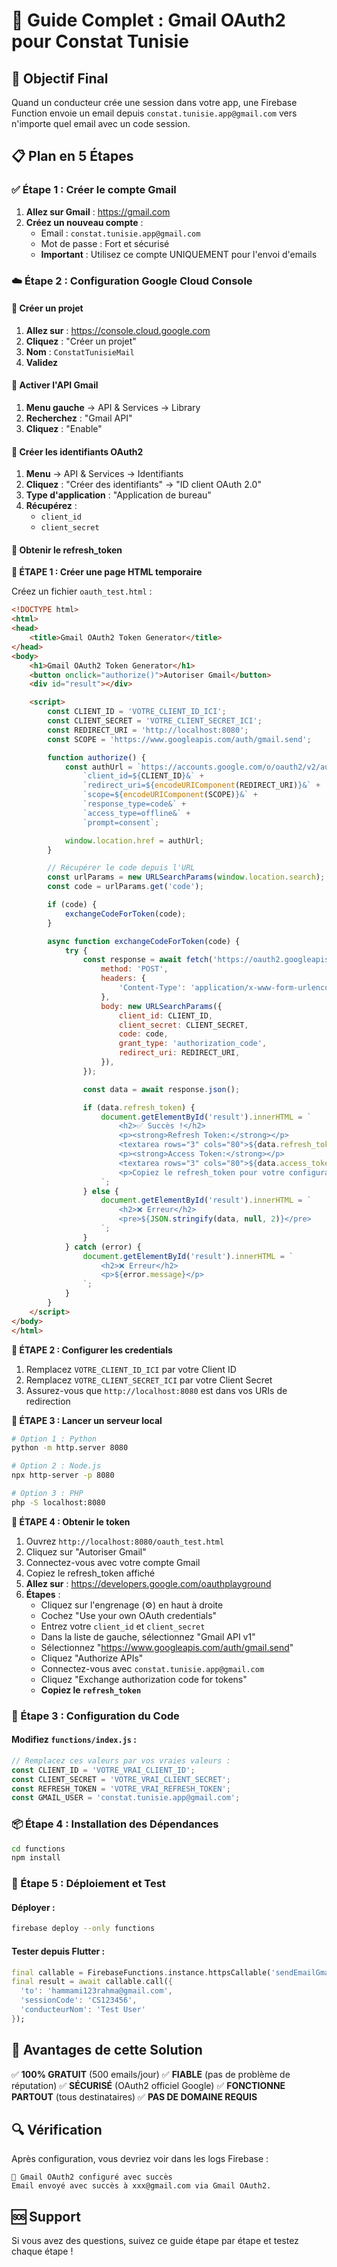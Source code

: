 # 🚀 Guide Complet : Gmail OAuth2 pour Constat Tunisie

## 🎯 Objectif Final
Quand un conducteur crée une session dans votre app, une Firebase Function envoie un email depuis `constat.tunisie.app@gmail.com` vers n'importe quel email avec un code session.

## 📋 Plan en 5 Étapes

### ✅ Étape 1 : Créer le compte Gmail
1. **Allez sur Gmail** : https://gmail.com
2. **Créez un nouveau compte** :
   - Email : `constat.tunisie.app@gmail.com`
   - Mot de passe : Fort et sécurisé
   - **Important** : Utilisez ce compte UNIQUEMENT pour l'envoi d'emails

### ☁️ Étape 2 : Configuration Google Cloud Console

#### 📌 Créer un projet
1. **Allez sur** : https://console.cloud.google.com
2. **Cliquez** : "Créer un projet"
3. **Nom** : `ConstatTunisieMail`
4. **Validez**

#### 📌 Activer l'API Gmail
1. **Menu gauche** → API & Services → Library
2. **Recherchez** : "Gmail API"
3. **Cliquez** : "Enable"

#### 📌 Créer les identifiants OAuth2
1. **Menu** → API & Services → Identifiants
2. **Cliquez** : "Créer des identifiants" → "ID client OAuth 2.0"
3. **Type d'application** : "Application de bureau"
4. **Récupérez** :
   - `client_id`
   - `client_secret`

#### 📌 Obtenir le refresh_token

**🔧 ÉTAPE 1 : Créer une page HTML temporaire**

Créez un fichier `oauth_test.html` :

```html
<!DOCTYPE html>
<html>
<head>
    <title>Gmail OAuth2 Token Generator</title>
</head>
<body>
    <h1>Gmail OAuth2 Token Generator</h1>
    <button onclick="authorize()">Autoriser Gmail</button>
    <div id="result"></div>

    <script>
        const CLIENT_ID = 'VOTRE_CLIENT_ID_ICI';
        const CLIENT_SECRET = 'VOTRE_CLIENT_SECRET_ICI';
        const REDIRECT_URI = 'http://localhost:8080';
        const SCOPE = 'https://www.googleapis.com/auth/gmail.send';

        function authorize() {
            const authUrl = `https://accounts.google.com/o/oauth2/v2/auth?` +
                `client_id=${CLIENT_ID}&` +
                `redirect_uri=${encodeURIComponent(REDIRECT_URI)}&` +
                `scope=${encodeURIComponent(SCOPE)}&` +
                `response_type=code&` +
                `access_type=offline&` +
                `prompt=consent`;

            window.location.href = authUrl;
        }

        // Récupérer le code depuis l'URL
        const urlParams = new URLSearchParams(window.location.search);
        const code = urlParams.get('code');

        if (code) {
            exchangeCodeForToken(code);
        }

        async function exchangeCodeForToken(code) {
            try {
                const response = await fetch('https://oauth2.googleapis.com/token', {
                    method: 'POST',
                    headers: {
                        'Content-Type': 'application/x-www-form-urlencoded',
                    },
                    body: new URLSearchParams({
                        client_id: CLIENT_ID,
                        client_secret: CLIENT_SECRET,
                        code: code,
                        grant_type: 'authorization_code',
                        redirect_uri: REDIRECT_URI,
                    }),
                });

                const data = await response.json();

                if (data.refresh_token) {
                    document.getElementById('result').innerHTML = `
                        <h2>✅ Succès !</h2>
                        <p><strong>Refresh Token:</strong></p>
                        <textarea rows="3" cols="80">${data.refresh_token}</textarea>
                        <p><strong>Access Token:</strong></p>
                        <textarea rows="3" cols="80">${data.access_token}</textarea>
                        <p>Copiez le refresh_token pour votre configuration !</p>
                    `;
                } else {
                    document.getElementById('result').innerHTML = `
                        <h2>❌ Erreur</h2>
                        <pre>${JSON.stringify(data, null, 2)}</pre>
                    `;
                }
            } catch (error) {
                document.getElementById('result').innerHTML = `
                    <h2>❌ Erreur</h2>
                    <p>${error.message}</p>
                `;
            }
        }
    </script>
</body>
</html>
```

**🔧 ÉTAPE 2 : Configurer les credentials**

1. Remplacez `VOTRE_CLIENT_ID_ICI` par votre Client ID
2. Remplacez `VOTRE_CLIENT_SECRET_ICI` par votre Client Secret
3. Assurez-vous que `http://localhost:8080` est dans vos URIs de redirection

**🔧 ÉTAPE 3 : Lancer un serveur local**

```bash
# Option 1 : Python
python -m http.server 8080

# Option 2 : Node.js
npx http-server -p 8080

# Option 3 : PHP
php -S localhost:8080
```

**🔧 ÉTAPE 4 : Obtenir le token**

1. Ouvrez `http://localhost:8080/oauth_test.html`
2. Cliquez sur "Autoriser Gmail"
3. Connectez-vous avec votre compte Gmail
4. Copiez le refresh_token affiché
1. **Allez sur** : https://developers.google.com/oauthplayground
2. **Étapes** :
   - Cliquez sur l'engrenage (⚙️) en haut à droite
   - Cochez "Use your own OAuth credentials"
   - Entrez votre `client_id` et `client_secret`
   - Dans la liste de gauche, sélectionnez "Gmail API v1"
   - Sélectionnez "https://www.googleapis.com/auth/gmail.send"
   - Cliquez "Authorize APIs"
   - Connectez-vous avec `constat.tunisie.app@gmail.com`
   - Cliquez "Exchange authorization code for tokens"
   - **Copiez le `refresh_token`**

### 🔧 Étape 3 : Configuration du Code

#### Modifiez `functions/index.js` :
```javascript
// Remplacez ces valeurs par vos vraies valeurs :
const CLIENT_ID = 'VOTRE_VRAI_CLIENT_ID';
const CLIENT_SECRET = 'VOTRE_VRAI_CLIENT_SECRET';
const REFRESH_TOKEN = 'VOTRE_VRAI_REFRESH_TOKEN';
const GMAIL_USER = 'constat.tunisie.app@gmail.com';
```

### 📦 Étape 4 : Installation des Dépendances

```bash
cd functions
npm install
```

### 🚀 Étape 5 : Déploiement et Test

#### Déployer :
```bash
firebase deploy --only functions
```

#### Tester depuis Flutter :
```dart
final callable = FirebaseFunctions.instance.httpsCallable('sendEmailGmail');
final result = await callable.call({
  'to': 'hammami123rahma@gmail.com',
  'sessionCode': 'CS123456',
  'conducteurNom': 'Test User'
});
```

## 🎯 Avantages de cette Solution

✅ **100% GRATUIT** (500 emails/jour)
✅ **FIABLE** (pas de problème de réputation)
✅ **SÉCURISÉ** (OAuth2 officiel Google)
✅ **FONCTIONNE PARTOUT** (tous destinataires)
✅ **PAS DE DOMAINE REQUIS**

## 🔍 Vérification

Après configuration, vous devriez voir dans les logs Firebase :
```
🚀 Gmail OAuth2 configuré avec succès
Email envoyé avec succès à xxx@gmail.com via Gmail OAuth2.
```

## 🆘 Support

Si vous avez des questions, suivez ce guide étape par étape et testez chaque étape !
